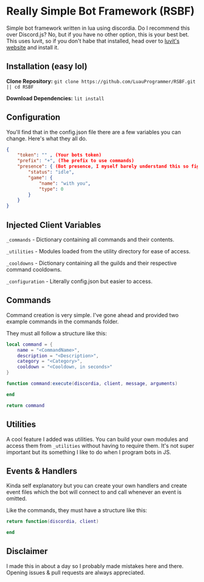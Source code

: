 # Really Simple Bot Framework (RSBF)

Simple bot framework written in lua using discordia. Do I recommend this over Discord.js? No, but if you have no other option, this is your best bet. This uses luvit, so if you don't habe that installed, head over to [luvit's website](https://luvit.io/install.html) and install it.

## Installation (easy lol)

**Clone Repository:**
``git clone https://github.com/LuauProgrammer/RSBF.git || cd RSBF``

**Download Dependencies:**
``lit install``

## Configuration

You'll find that in the config.json file there are a few variables you can change. Here's what they all do.

```json
{
    "token": "" , (Your bots token)
    "prefix": "+", (The prefix to use commands)
    "presence": { (Bot presence, I myself barely understand this so figure this out on your own lmao)
        "status": "idle",
        "game": {
            "name": "with you",
            "type": 0
        }
    }
}
```

## Injected Client Variables

``_commands`` - Dictionary containing all commands and their contents.

``_utilities`` - Modules loaded from the utility directory for ease of access.

``_cooldowns`` - Dictionary containing all the guilds and their respective command cooldowns.

``_configuration`` - Literally config.json but easier to access.

## Commands

Command creation is very simple. I've gone ahead and provided two example commands in the commands folder.

They must all follow a structure like this:

```lua
local command = {
    name = "<CommandName>",
    description = "<Description>",
    category = "<Category>",
    cooldown = "<Cooldown, in seconds>"
}

function command:execute(discordia, client, message, arguments)

end

return command
```

## Utilities

A cool feature I added was utilities. You can build your own modules and access them from ``_utilities`` without having to require them. It's not super important but its something I like to do when I program bots in JS.

## Events & Handlers

Kinda self explanatory but you can create your own handlers and create event files which the bot will connect to and call whenever an event is omitted.

Like the commands, they must have a structure like this:

```lua
return function(discordia, client)

end
```

## Disclaimer

I made this in about a day so I probably made mistakes here and there. Opening issues & pull requests are always appreciated.
